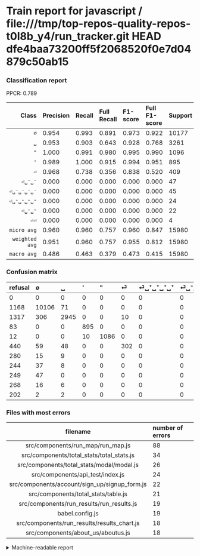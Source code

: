 # Train report for javascript / file:///tmp/top-repos-quality-repos-t0l8b_y4/run_tracker.git HEAD dfe4baa73200ff5f2068520f0e7d04879c50ab15

### Classification report

PPCR: 0.789

| Class | Precision | Recall | Full Recall | F1-score | Full F1-score | Support | Full Support | PPCR |
|------:|:----------|:-------|:------------|:---------|:---------|:--------|:-------------|:-----|
| `∅` | 0.954| 0.993| 0.891| 0.973| 0.922| 10177| 11345| 0.897 |
| `␣` | 0.953| 0.903| 0.643| 0.928| 0.768| 3261| 4578| 0.712 |
| `"` | 1.000| 0.991| 0.980| 0.995| 0.990| 1096| 1108| 0.989 |
| `'` | 0.989| 1.000| 0.915| 0.994| 0.951| 895| 978| 0.915 |
| `⏎` | 0.968| 0.738| 0.356| 0.838| 0.520| 409| 849| 0.482 |
| `⏎␣⁻␣⁻` | 0.000| 0.000| 0.000| 0.000| 0.000| 47| 296| 0.159 |
| `⏎␣⁻␣⁻␣⁻␣⁻` | 0.000| 0.000| 0.000| 0.000| 0.000| 45| 289| 0.156 |
| `⏎␣⁺␣⁺␣⁺␣⁺` | 0.000| 0.000| 0.000| 0.000| 0.000| 24| 304| 0.079 |
| `⏎␣⁺␣⁺` | 0.000| 0.000| 0.000| 0.000| 0.000| 22| 290| 0.076 |
| `⏎⏎` | 0.000| 0.000| 0.000| 0.000| 0.000| 4| 206| 0.019 |
| `micro avg` | 0.960| 0.960| 0.757| 0.960| 0.847| 15980| 20243| 0.789 |
| `weighted avg` | 0.951| 0.960| 0.757| 0.955| 0.812| 15980| 20243| 0.789 |
| `macro avg` | 0.486| 0.463| 0.379| 0.473| 0.415| 15980| 20243| 0.789 |

### Confusion matrix

|refusal|  ∅| ␣| '| "| ⏎| ⏎␣⁺␣⁺␣⁺␣⁺| ⏎␣⁻␣⁻␣⁻␣⁻| ⏎␣⁻␣⁻| ⏎␣⁺␣⁺| ⏎⏎| 
|:---|:---|:---|:---|:---|:---|:---|:---|:---|:---|:---|
|0 |0 |0 |0 |0 |0 |0 |0 |0 |0 |0 |
|1168 |10106 |71 |0 |0 |0 |0 |0 |0 |0 |0 |
|1317 |306 |2945 |0 |0 |10 |0 |0 |0 |0 |0 |
|83 |0 |0 |895 |0 |0 |0 |0 |0 |0 |0 |
|12 |0 |0 |10 |1086 |0 |0 |0 |0 |0 |0 |
|440 |59 |48 |0 |0 |302 |0 |0 |0 |0 |0 |
|280 |15 |9 |0 |0 |0 |0 |0 |0 |0 |0 |
|244 |37 |8 |0 |0 |0 |0 |0 |0 |0 |0 |
|249 |47 |0 |0 |0 |0 |0 |0 |0 |0 |0 |
|268 |16 |6 |0 |0 |0 |0 |0 |0 |0 |0 |
|202 |2 |2 |0 |0 |0 |0 |0 |0 |0 |0 |

### Files with most errors

| filename | number of errors|
|:----:|:-----|
| src/components/run_map/run_map.js | 88 |
| src/components/total_stats/total_stats.js | 34 |
| src/components/total_stats/modal/modal.js | 26 |
| src/components/api_test/index.js | 24 |
| src/components/account/sign_up/signup_form.js | 22 |
| src/components/total_stats/table.js | 21 |
| src/components/run_results/run_results.js | 19 |
| babel.config.js | 19 |
| src/components/run_results/results_chart.js | 18 |
| src/components/about_us/aboutus.js | 18 |

<details>
    <summary>Machine-readable report</summary>
```json
{
  "cl_report": {"\"": {"f1-score": 0.995417048579285, "precision": 1.0, "recall": 0.9908759124087592, "support": 1096}, "\u0027": {"f1-score": 0.9944444444444445, "precision": 0.988950276243094, "recall": 1.0, "support": 895}, "macro avg": {"f1-score": 0.47285145787258165, "precision": 0.4864758732177716, "recall": 0.46253829142495795, "support": 15980}, "micro avg": {"f1-score": 0.9595744680851064, "precision": 0.9595744680851064, "recall": 0.9595744680851064, "support": 15980}, "weighted avg": {"f1-score": 0.9545918251160925, "precision": 0.951169802449719, "recall": 0.9595744680851064, "support": 15980}, "\u2205": {"f1-score": 0.9733686491692752, "precision": 0.9544767661503589, "recall": 0.993023484327405, "support": 10177}, "\u23ce": {"f1-score": 0.8377253814147019, "precision": 0.967948717948718, "recall": 0.7383863080684596, "support": 409}, "\u23ce\u23ce": {"f1-score": 0.0, "precision": 0.0, "recall": 0.0, "support": 4}, "\u23ce\u2423\u207a\u2423\u207a": {"f1-score": 0.0, "precision": 0.0, "recall": 0.0, "support": 22}, "\u23ce\u2423\u207a\u2423\u207a\u2423\u207a\u2423\u207a": {"f1-score": 0.0, "precision": 0.0, "recall": 0.0, "support": 24}, "\u23ce\u2423\u207b\u2423\u207b": {"f1-score": 0.0, "precision": 0.0, "recall": 0.0, "support": 47}, "\u23ce\u2423\u207b\u2423\u207b\u2423\u207b\u2423\u207b": {"f1-score": 0.0, "precision": 0.0, "recall": 0.0, "support": 45}, "\u2423": {"f1-score": 0.9275590551181102, "precision": 0.9533829718355454, "recall": 0.9030972094449555, "support": 3261}},
  "cl_report_full": {"\"": {"f1-score": 0.9899726526891522, "precision": 1.0, "recall": 0.98014440433213, "support": 1108}, "\u0027": {"f1-score": 0.9506107275624005, "precision": 0.988950276243094, "recall": 0.9151329243353783, "support": 978}, "macro avg": {"f1-score": 0.415058578193773, "precision": 0.4864758732177716, "recall": 0.3785072840369391, "support": 20243}, "micro avg": {"f1-score": 0.846644397206195, "precision": 0.9595744680851064, "recall": 0.7574964185150422, "support": 20243}, "weighted avg": {"f1-score": 0.8121334596820212, "precision": 0.8936475813240703, "recall": 0.7574964185150422, "support": 20243}, "\u2205": {"f1-score": 0.9215337619112753, "precision": 0.9544767661503589, "recall": 0.8907888937858087, "support": 11345}, "\u23ce": {"f1-score": 0.5202411714039621, "precision": 0.967948717948718, "recall": 0.35571260306242636, "support": 849}, "\u23ce\u23ce": {"f1-score": 0.0, "precision": 0.0, "recall": 0.0, "support": 206}, "\u23ce\u2423\u207a\u2423\u207a": {"f1-score": 0.0, "precision": 0.0, "recall": 0.0, "support": 290}, "\u23ce\u2423\u207a\u2423\u207a\u2423\u207a\u2423\u207a": {"f1-score": 0.0, "precision": 0.0, "recall": 0.0, "support": 304}, "\u23ce\u2423\u207b\u2423\u207b": {"f1-score": 0.0, "precision": 0.0, "recall": 0.0, "support": 296}, "\u23ce\u2423\u207b\u2423\u207b\u2423\u207b\u2423\u207b": {"f1-score": 0.0, "precision": 0.0, "recall": 0.0, "support": 289}, "\u2423": {"f1-score": 0.7682274683709402, "precision": 0.9533829718355454, "recall": 0.6432940148536479, "support": 4578}},
  "ppcr": 0.7894086844835252
}
```
</details>
